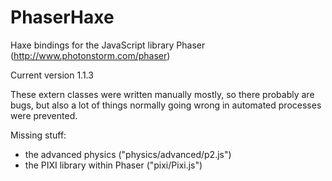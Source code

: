PhaserHaxe
==========

Haxe bindings for the JavaScript library Phaser (http://www.photonstorm.com/phaser)

Current version 1.1.3

These extern classes were written manually mostly, so there probably are bugs, but also a lot of things normally going wrong in automated processes were prevented.

Missing stuff:
- the advanced physics ("physics/advanced/p2.js")
- the PIXI library within Phaser ("pixi/Pixi.js")

